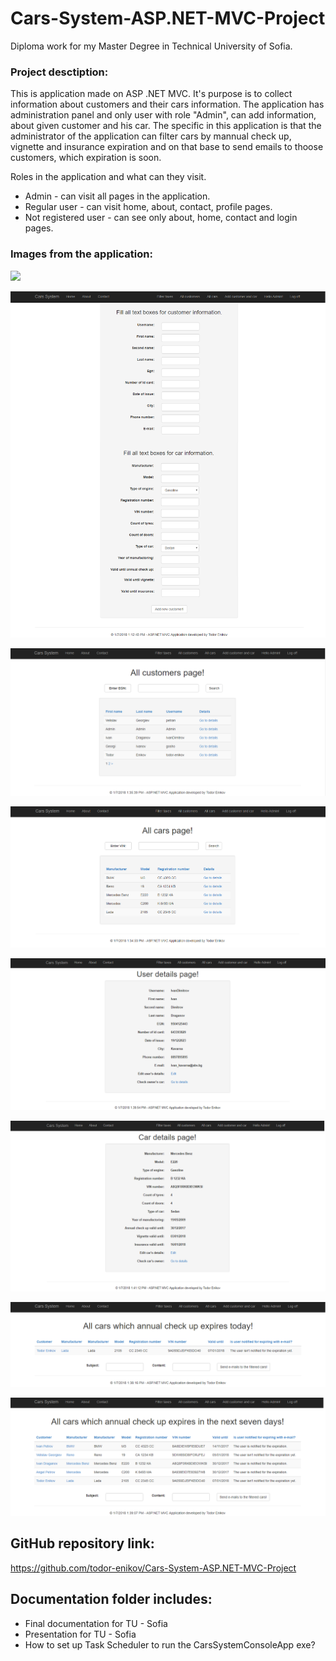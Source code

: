 ﻿# Cars-System-ASP.NET-MVC-Project
Diploma work for my Master Degree in Technical University of Sofia.

### Project desctiption:
This is application made on ASP .NET MVC. It's purpose is to collect information about customers and their cars information. The application has administration panel and only user with role "Admin", can add information, about given customer and his car. The specific in this application is that the administrator of the application can filter cars by mannual check up, vignette and insurance expiration and on that base to send emails to thoose customers, which expiration is soon.

Roles in the application and what can they visit.
* Admin - can visit all pages in the application.
* Regular user - can visit home, about, contact, profile pages.
* Not registered user - can see only about, home, contact and login pages.

### Images from the application: 

![](Images/Home.png)

![](Images/AddUser.png)

![](Images/AllUsers.png)

![](Images/AllCars.png)

![](Images/UserDetails.png)

![](Images/CarDetails.png)

![](Images/AnnualExpiresToday.png)

![](Images/AnnualExpiresNextSevenDays.png)

## GitHub repository link:

https://github.com/todor-enikov/Cars-System-ASP.NET-MVC-Project

## Documentation folder includes:
  * Final documentation for TU - Sofia
  * Presentation for TU - Sofia
  * How to set up Task Scheduler to run the CarsSystemConsoleApp exe?
